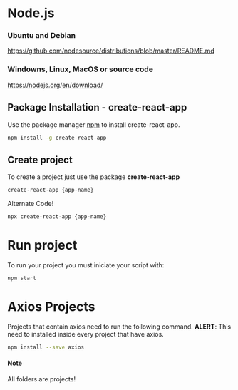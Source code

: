 # Node.js
### Ubuntu and Debian

https://github.com/nodesource/distributions/blob/master/README.md  

### Windowns, Linux, MacOS or source code

https://nodejs.org/en/download/
      
## Package Installation - create-react-app 

Use the package manager [npm](https://docs.npmjs.com/cli/v6/commands/npm) to install create-react-app.

```bash
npm install -g create-react-app
```


## Create project

To create a project just use the package **create-react-app**
```bash
create-react-app {app-name}
```

Alternate Code!
```bash
npx create-react-app {app-name}
```

# Run project

To run your project you must iniciate your script with:
```bash
npm start
```

# Axios Projects
Projects that contain axios need to run the following command.
**ALERT**: This need to installed inside every project that have axios.
```bash
npm install --save axios
```


#### Note
All folders are projects! 
